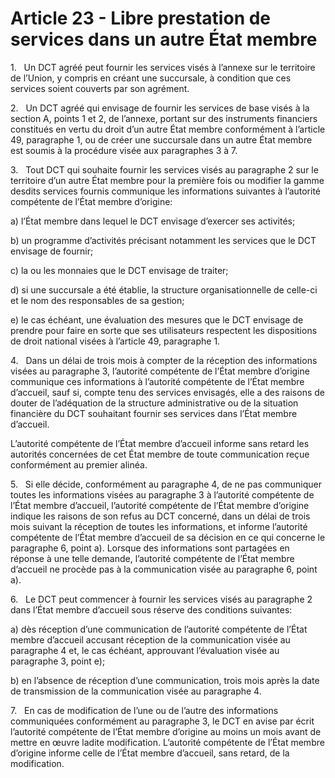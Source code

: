 # Article 23 - Libre prestation de services dans un autre État membre


1.   Un DCT agréé peut fournir les services visés à l’annexe sur le territoire de l’Union, y compris en créant une succursale, à condition que ces services soient couverts par son agrément.

2.   Un DCT agréé qui envisage de fournir les services de base visés à la section A, points 1 et 2, de l’annexe, portant sur des instruments financiers constitués en vertu du droit d’un autre État membre conformément à l’article 49, paragraphe 1, ou de créer une succursale dans un autre État membre est soumis à la procédure visée aux paragraphes 3 à 7.

3.   Tout DCT qui souhaite fournir les services visés au paragraphe 2 sur le territoire d’un autre État membre pour la première fois ou modifier la gamme desdits services fournis communique les informations suivantes à l’autorité compétente de l’État membre d’origine:

a) l’État membre dans lequel le DCT envisage d’exercer ses activités;

b) un programme d’activités précisant notamment les services que le DCT envisage de fournir;

c) la ou les monnaies que le DCT envisage de traiter;

d) si une succursale a été établie, la structure organisationnelle de celle-ci et le nom des responsables de sa gestion;

e) le cas échéant, une évaluation des mesures que le DCT envisage de prendre pour faire en sorte que ses utilisateurs respectent les dispositions de droit national visées à l’article 49, paragraphe 1.

4.   Dans un délai de trois mois à compter de la réception des informations visées au paragraphe 3, l’autorité compétente de l’État membre d’origine communique ces informations à l’autorité compétente de l’État membre d’accueil, sauf si, compte tenu des services envisagés, elle a des raisons de douter de l’adéquation de la structure administrative ou de la situation financière du DCT souhaitant fournir ses services dans l’État membre d’accueil.

L’autorité compétente de l’État membre d’accueil informe sans retard les autorités concernées de cet État membre de toute communication reçue conformément au premier alinéa.

5.   Si elle décide, conformément au paragraphe 4, de ne pas communiquer toutes les informations visées au paragraphe 3 à l’autorité compétente de l’État membre d’accueil, l’autorité compétente de l’État membre d’origine indique les raisons de son refus au DCT concerné, dans un délai de trois mois suivant la réception de toutes les informations, et informe l’autorité compétente de l’État membre d’accueil de sa décision en ce qui concerne le paragraphe 6, point a). Lorsque des informations sont partagées en réponse à une telle demande, l’autorité compétente de l’État membre d’accueil ne procède pas à la communication visée au paragraphe 6, point a).

6.   Le DCT peut commencer à fournir les services visés au paragraphe 2 dans l’État membre d’accueil sous réserve des conditions suivantes:

a) dès réception d’une communication de l’autorité compétente de l’État membre d’accueil accusant réception de la communication visée au paragraphe 4 et, le cas échéant, approuvant l’évaluation visée au paragraphe 3, point e);

b) en l’absence de réception d’une communication, trois mois après la date de transmission de la communication visée au paragraphe 4.

7.   En cas de modification de l’une ou de l’autre des informations communiquées conformément au paragraphe 3, le DCT en avise par écrit l’autorité compétente de l’État membre d’origine au moins un mois avant de mettre en œuvre ladite modification. L’autorité compétente de l’État membre d’origine informe celle de l’État membre d’accueil, sans retard, de la modification.
